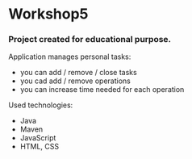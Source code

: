 # Workshop5

### Project created for educational purpose.

Application manages personal tasks:
* you can add / remove / close tasks
* you cad add / remove operations
* you can increase time needed for each operation

Used technologies:
* Java
* Maven
* JavaScript
* HTML, CSS
